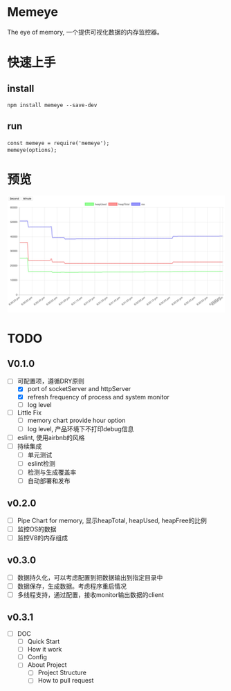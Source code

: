 # Memeye 
The eye of memory, 一个提供可视化数据的内存监控器。

# 快速上手

## install
```
npm install memeye --save-dev
```

## run
```
const memeye = require('memeye');
memeye(options);
```

# 预览

![dashboard](./client/images/image.jpeg)

# TODO
## V0.1.0
- [ ] 可配置项，遵循DRY原则
  - [x] port of socketServer and httpServer
  - [x] refresh frequency of process and system monitor
  - [ ] log level
- [ ] Little Fix
  - [ ] memory chart provide hour option
  - [ ] log level, 产品环境下不打印debug信息
- [ ] eslint, 使用airbnb的风格
- [ ] 持续集成
  - [ ] 单元测试
  - [ ] eslint检测
  - [ ] 检测与生成覆盖率
  - [ ] 自动部署和发布
  
## v0.2.0
- [ ] Pipe Chart for memory, 显示heapTotal, heapUsed, heapFree的比例
- [ ] 监控OS的数据
- [ ] 监控V8的内存组成

## v0.3.0
- [ ] 数据持久化，可以考虑配置到把数据输出到指定目录中
- [ ] 数据保存，生成数据。考虑程序重启情况
- [ ] 多线程支持，通过配置，接收monitor输出数据的client

## v0.3.1
- [ ] DOC
  - [ ] Quick Start
  - [ ] How it work
  - [ ] Config
  - [ ] About Project
    - [ ] Project Structure
    - [ ] How to pull request
